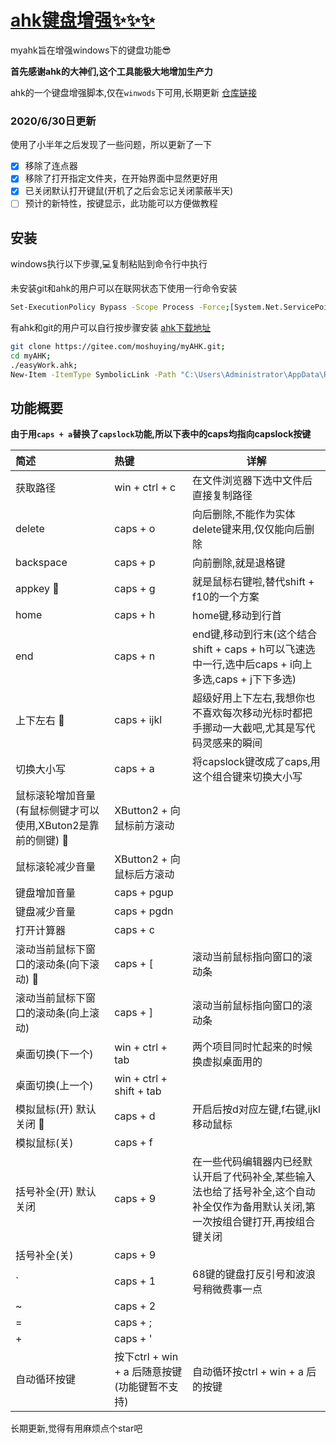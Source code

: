 # [ahk键盘增强✨✨✨](https://github.com/moshuying/myAHK)

myahk旨在增强windows下的键盘功能😎

**首先感谢ahk的大神们,这个工具能极大地增加生产力**

ahk的一个键盘增强脚本,仅在`winwods`下可用,长期更新 [仓库链接](https://github.com/moshuying/myAHK)

### 2020/6/30日更新

使用了小半年之后发现了一些问题，所以更新了一下

+ [x] 移除了连点器
+ [x] 移除了打开指定文件夹，在开始界面中显然更好用
+ [x] 已关闭默认打开键鼠(开机了之后会忘记关闭蒙蔽半天)
+ [ ] 预计的新特性，按键显示，此功能可以方便做教程

## 安装

windows执行以下步骤,💻复制粘贴到命令行中执行

未安装git和ahk的用户可以在联网状态下使用一行命令安装
```sh
Set-ExecutionPolicy Bypass -Scope Process -Force;[System.Net.ServicePointManager]::SecurityProtocol = [System.Net.ServicePointManager]::SecurityProtocol -bor 3072;iex ((New-Object System.Net.WebClient).DownloadString('https://chocolatey.org/install.ps1'));choco install git autohotkey.install -y;git clone https://gitee.com/moshuying/myAHK.git;cd myAHK;.\easyWork.ahk;New-Item -ItemType SymbolicLink -Path "C:\Users\Administrator\AppData\Roaming\Microsoft\Windows\Start Menu\Programs\Startup" -Name ".\easyWork.ahk.lnk" -Value ".\easyWork.ahk"
```

有ahk和git的用户可以自行按步骤安装
[ahk下载地址](https://www.autohotkey.com/download/ahk-install.exe)
```sh
git clone https://gitee.com/moshuying/myAHK.git;
cd myAHK;
./easyWork.ahk;
New-Item -ItemType SymbolicLink -Path "C:\Users\Administrator\AppData\Roaming\Microsoft\Windows\Start Menu\Programs\Startup" -Name ".\easyWork.ahk.lnk" -Value ".\easyWork.ahk"
```


## 功能概要

**由于用`caps + a`替换了`capslock`功能,所以下表中的caps均指向capslock按键**


| 简述 | 热键 | 详解 |
| :--- | :--- | --- |
|获取路径|win + ctrl + c|在文件浏览器下选中文件后直接复制路径|
|delete|caps + o|向后删除,不能作为实体delete键来用,仅仅能向后删除|
|backspace|caps + p|向前删除,就是退格键|
|appkey 🍥| caps + g| 就是鼠标右键啦,替代shift + f10的一个方案|
|home| caps + h|home键,移动到行首|
|end|caps + n|end键,移动到行末(这个结合shift + caps + h可以飞速选中一行,选中后caps + i向上多选,caps + j下下多选)|
|上下左右 👏| caps + ijkl| 超级好用上下左右,我想你也不喜欢每次移动光标时都把手挪动一大截吧,尤其是写代码灵感来的瞬间|
| 切换大小写 | caps + a |将capslock键改成了caps,用这个组合键来切换大小写|
|鼠标滚轮增加音量(有鼠标侧键才可以使用,XButon2是靠前的侧键) 🥩|XButton2 + 向鼠标前方滚动||
|鼠标滚轮减少音量|XButton2 + 向鼠标后方滚动||
|键盘增加音量|caps + pgup ||
|键盘减少音量|caps + pgdn ||
|打开计算器|caps + c||
| 滚动当前鼠标下窗口的滚动条(向下滚动) 🍧| caps + [ | 滚动当前鼠标指向窗口的滚动条|
| 滚动当前鼠标下窗口的滚动条(向上滚动) | caps + ] | 滚动当前鼠标指向窗口的滚动条|
|桌面切换(下一个)|win + ctrl + tab| 两个项目同时忙起来的时候换虚拟桌面用的 |
|桌面切换(上一个)|win + ctrl + shift + tab||
| 模拟鼠标(开) 默认关闭 🌭| caps + d | 开启后按d对应左键,f右键,ijkl移动鼠标 |
| 模拟鼠标(关) | caps + f |  |
| 括号补全(开) 默认关闭 |caps + 9 | 在一些代码编辑器内已经默认开启了代码补全,某些输入法也给了括号补全,这个自动补全仅作为备用默认关闭,第一次按组合键打开,再按组合键关闭|
| 括号补全(关) |caps + 9||
| ` | caps + 1| 68键的键盘打反引号和波浪号稍微费事一点|
| ~ | caps + 2||
|=| caps + ;||
|+| caps + '||
|自动循环按键|按下ctrl + win + a 后随意按键(功能键暂不支持)|自动循环按ctrl + win + a 后的按键|

长期更新,觉得有用麻烦点个star吧

